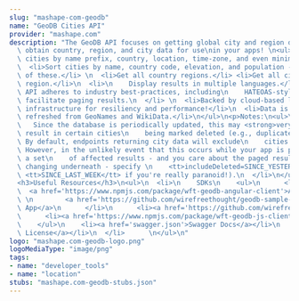 ```yaml
---
slug: "mashape-com-geodb"
name: "GeoDB Cities API"
provider: "mashape.com"
description: "The GeoDB API focuses on getting global city and region data. Easily\
  \ obtain country, region, and city data for use\nin your apps! \n<ul>\n  <li>Filter\
  \ cities by name prefix, country, location, time-zone, and even minimum population.</li>\n\
  \  <li>Sort cities by name, country code, elevation, and population - or any combination\
  \ of these.</li> \n  <li>Get all country regions.</li> <li>Get all cities in a given\
  \ region.</li>\n  <li>\n    Display results in multiple languages.</li> <li>RESTful\
  \ API adheres to industry best-practices, including\n    HATEOAS-style links to\
  \ facilitate paging results.\n  </li> \n  <li>Backed by cloud-based load-balanced\
  \ infrastructure for resiliency and performance!</li>\n  <li>Data is periodically\
  \ refreshed from GeoNames and WikiData.</li>\n</ul>\n<p>Notes:\n<ul>\n  <li>\n \
  \   Since the database is periodically updated, this may <strong>very rarely</strong>\
  \ result in certain cities\n    being marked deleted (e.g., duplicates removed).\
  \ By default, endpoints returning city data will exclude\n    cities marked deleted.\
  \ However, in the unlikely event that this occurs while your app is paging through\
  \ a set\n    of affected results - and you care about the paged results suddenly\
  \ changing underneath - specify \n    <tt>includeDeleted=SINCE_YESTERDAY</tt> (or\
  \ <tt>SINCE_LAST_WEEK</tt> if you're really paranoid!).\n  </li>\n</ul>\n<hr/>\n\
  <h3>Useful Resources</h3>\n<ul>\n  <li>\n    SDKs\n    <ul>\n      <li>\n      \
  \  <a href='https://www.npmjs.com/package/wft-geodb-angular-client'>Angular</a>,\
  \ \n        <a href='https://github.com/wirefreethought/geodb-sample-angular-app'>Sample\
  \ App</a>\n      </li>\n      <li><a href='https://github.com/wirefreethought/geodb-java-client'>Java</a></li>\n\
  \      <li><a href='https://www.npmjs.com/package/wft-geodb-js-client'>JavaScript</a></li>\n\
  \    </ul>\n    <li><a href='swagger.json'>Swagger Docs</a></li>\n    <li><a href='http://creativecommons.org/licenses/by/3.0/'>Usage\
  \ License</a></li>\n  </li>      \n</ul>\n"
logo: "mashape.com-geodb-logo.png"
logoMediaType: "image/png"
tags:
- name: "developer_tools"
- name: "location"
stubs: "mashape.com-geodb-stubs.json"
---
```

